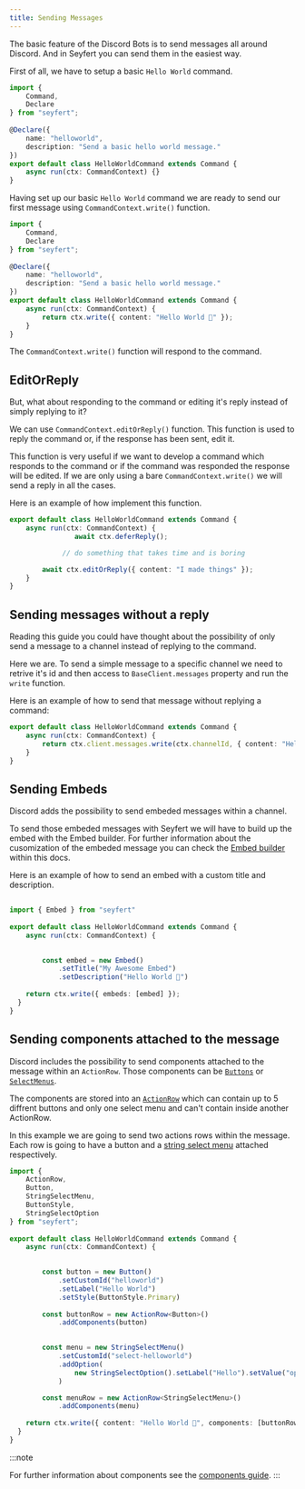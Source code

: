 ```yaml
---
title: Sending Messages
---
```

 
The basic feature of the Discord Bots is to send messages all around Discord. And in Seyfert you can send them in the easiest way.
 
First of all, we have to setup a basic `Hello World` command.
 
```ts title="src/commands/helloworld.ts" showLineNumbers
import {
	Command,
	Declare
} from "seyfert";
 
@Declare({
	name: "helloworld",
	description: "Send a basic hello world message."
})
export default class HelloWorldCommand extends Command {
	async run(ctx: CommandContext) {}
}
```
 
Having set up our basic `Hello World` command we are ready to send our first message using `CommandContext.write()` function.
 
```ts title="src/commands/helloworld.ts" ins={12} showLineNumbers
import {
	Command,
	Declare
} from "seyfert";
 
@Declare({
	name: "helloworld",
	description: "Send a basic hello world message."
})
export default class HelloWorldCommand extends Command {
    async run(ctx: CommandContext) {
        return ctx.write({ content: "Hello World 👋" });
    }
}
```
 
The `CommandContext.write()` function will respond to the command.
 
## EditOrReply
 
But, what about responding to the command or editing it's reply instead of simply replying to it?
 
We can use `CommandContext.editOrReply()` function. This function is used to reply the command or, if the response has been sent, edit it. 
 
This function is very useful if we want to develop a command which responds to the command or if the command was responded the response will be edited. If we are only using a bare `CommandContext.write()` we will send a reply in all the cases.
 
Here is an example of how implement this function. 
 
```ts title="src/commands/helloworld.ts" ins={3,7} showLineNumbers
export default class HelloWorldCommand extends Command {
	async run(ctx: CommandContext) {
				await ctx.deferReply();

			 // do something that takes time and is boring

        await ctx.editOrReply({ content: "I made things" });
    }
}
```
 
## Sending messages without a reply
 
Reading this guide you could have thought about the possibility of only send a message to a channel instead of replying to the command.
 
Here we are. To send a simple message to a specific channel we need to retrive it's id and then access to `BaseClient.messages` property and run the `write` function.
 
Here is an example of how to send that message without replying a command:
 
```ts title="src/commands/helloworld.ts" ins={3} showLineNumbers
export default class HelloWorldCommand extends Command {
    async run(ctx: CommandContext) {
        return ctx.client.messages.write(ctx.channelId, { content: "Hello World 👋" });
    }
}
```
 
## Sending Embeds
 
Discord adds the possibility to send embeded messages within a channel. 
 
To send those embeded messages with Seyfert we will have to build up the embed with the Embed builder. For further information about the cusomization of the embeded message you can check the [Embed builder](/api/classes/embed) within this docs.
 
Here is an example of how to send an embed with a custom title and description.
 
```ts title="src/commands/helloworld.ts" {1} {"1. Ah yes, builders.":6-9} ins={11} showLineNumbers
 
import { Embed } from "seyfert"
 
export default class HelloWorldCommand extends Command {
	async run(ctx: CommandContext) {
 

		const embed = new Embed()
			.setTitle("My Awesome Embed")
			.setDescription("Hello World 👋")
 
    return ctx.write({ embeds: [embed] });
  }
}
```
 
## Sending components attached to the message
 
Discord includes the possibility to send components attached to the message within an `ActionRow`. Those components can be [`Buttons`](/api/classes/button) or [`SelectMenus`](/api/classes/selectmenu/).
 
The components are stored into an [`ActionRow`](/api/classes/actionrow) which can contain up to 5 diffrent buttons and only one select menu and can't contain inside another ActionRow.
 
In this example we are going to send two actions rows within the message. Each row is going to have a button and a [string select menu](/api/classes/stringselectmenu) attached respectively.
 
```ts title="src/commands/helloworld.ts" ins={1-7} {"1. Build button": 12-19} {"2. Build selectmenu": 21-29} ins={31} showLineNumbers
import { 
	ActionRow,
	Button, 
	StringSelectMenu,
	ButtonStyle,
	StringSelectOption
} from "seyfert";
 
export default class HelloWorldCommand extends Command {
	async run(ctx: CommandContext) {
 

		const button = new Button()
			.setCustomId("helloworld")
			.setLabel("Hello World")
			.setStyle(ButtonStyle.Primary)
 
		const buttonRow = new ActionRow<Button>()
			.addComponents(button)
 

		const menu = new StringSelectMenu()
			.setCustomId("select-helloworld")
			.addOption(
				new StringSelectOption().setLabel("Hello").setValue("option_1")
			)

		const menuRow = new ActionRow<StringSelectMenu>()
			.addComponents(menu) 
 
    return ctx.write({ content: "Hello World 👋", components: [buttonRow, menuRow] });
  }
}
```

:::note

For further information about components see the [components guide](../components/introduction).
:::